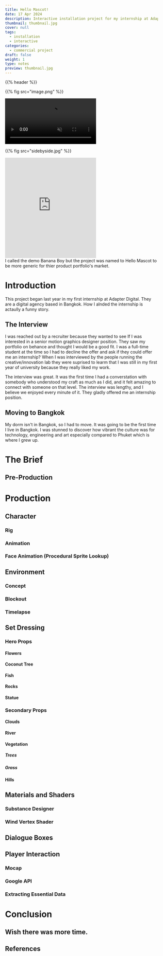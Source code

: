 ```yaml
---
title: Hello Mascot!
date: 17 Apr 2024
description: Interactive installation project for my internship at Adapter Digital. Mix of game design, and tech-art.
thumbnail: thumbnail.jpg
cover: null
tags:
  - installation
  - interactive
categories:
  - commercial project
draft: false
weight: 1
type: notes
preview: thumbnail.jpg
---
```


{{% header %}}


{{% fig src="image.png" %}}

<video autoplay loop muted>
  <source src="walk.mp4" type="video/mp4">
</video>



{{% fig src="sidebyside.jpg" %}}

<iframe class="w-full" height="330px" src="https://www.youtube.com/embed/hmK6vug5r68?si=IfmBeWxxLIpL46_o" title="YouTube video player" frameborder="0" allow="accelerometer; autoplay; clipboard-write; encrypted-media; gyroscope; picture-in-picture; web-share" referrerpolicy="strict-origin-when-cross-origin" allowfullscreen></iframe>

<div class="h-5"></div>


<div class="flex">
  <span class="flex-1 text-center text-opacity-50 text-zinc-50 italic text-sm"> 
    I called the demo Banana Boy but the project was named to Hello Mascot to be more generic for thier product portfolio's market. 
  </span>  
</div>




# Introduction
This project began last year in my first internship at Adapter Digital. They are a digital agency based in Bangkok. How I alnded the internship is actaully a funny story.  

## The Interview
I was reached out by a recruiter because they wanted to see If I was interested in a senior motion graphics designer position. They saw my portfolio on behance and thought I would be a good fit. I was a full-time student at the time so I had to decline the offer and ask if they could offer me an internship? When I was interviewed by the people running the creative/innovation lab they were suprised to learm that I was still in my first year of university because they really liked my work. 

The interview was great. It was the first time I had a converstation with somebody who understood my craft as much as I did, and it felt amazing to connect with someone on that level. The interview was lengthy, and I believe we enjoyed every minute of it. They gladly offered me an internship position. 

## Moving to Bangkok
My dorm isn't in Bangkok, so I had to move. It was going to be the first time I live in Bangkok. I was stunned to discover how vibrant the culture was for technology, engineering and art especially compared to Phuket which is where I grew up.   

# The Brief

## Pre-Production

# Production
## Character
### Rig
### Animation
### Face Animation (Procedural Sprite Lookup)

## Environment
### Concept
### Blockout
### Timelapse

## Set Dressing
### Hero Props
#### Flowers
#### Coconut Tree
#### Fish
#### Rocks
#### Statue

### Secondary Props
#### Clouds
#### River
#### Vegetation
##### Trees
##### Grass
#### Hills

## Materials and Shaders
### Substance Designer
### Wind Vertex Shader

## Dialogue Boxes

## Player Interaction
### Mocap
### Google API
### Extracting Essential Data

# Conclusion
## Wish there was more time.
## References